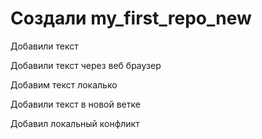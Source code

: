 ﻿# Создали my_first_repo_new

Добавили текст

Добавили текст через веб браузер

Добавим текст локалько

Добавили текст в новой ветке

Добавил локальный конфликт

